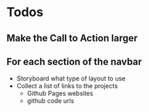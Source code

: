 # Todos

## Make the Call to Action larger

## For each section of the navbar

- Storyboard what type of layout to use
- Collect a list of links to the projects
  - Github Pages websites
  - github code urls
